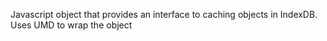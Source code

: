 Javascript object that provides an interface to caching objects in IndexDB. Uses UMD to wrap the object
